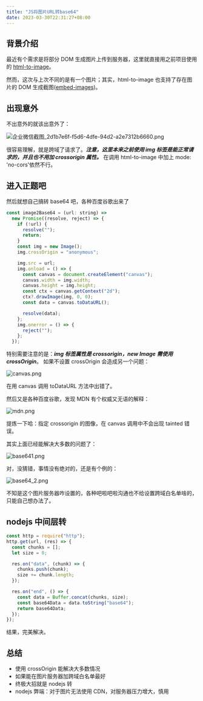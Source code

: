 ```yaml
---
title: "JS将图片URL转base64"
date: 2023-03-30T22:31:27+08:00
---
```


## 背景介绍

最近有个需求是将部分 DOM 生成图片上传到服务器，这里就直接用之前项目使用的 [html-to-image](https://www.npmjs.com/package/html-to-image)。

然而，这次与上次不同的是有一个图片；其实，html-to-image 也支持了存在图片的 DOM 生成截图([embed-images](https://github.com/bubkoo/html-to-image/blob/master/src/embed-images.ts))。

## 出现意外

不出意外的就该出意外了：

![企业微信截图_2d1b7e6f-f5d6-4dfe-94d2-a2e7312b6660.png](https://p3-juejin.byteimg.com/tos-cn-i-k3u1fbpfcp/e1ff2ff913e54afb941b4f53341f5864~tplv-k3u1fbpfcp-zoom-in-crop-mark:1512:0:0:0.awebp?)

很容易理解，就是跨域了请求了。_**注意，这里本来之前使用 img 标签是能正常请求的，并且也不用加 crossorigin 属性。**_ 在调用 html-to-image 中加上 mode: 'no-cors'依然不行。

## 进入正题吧

然后就想自己搞转 base64 吧，各种百度谷歌出来了

```js
const image2Base64 = (url: string) =>
  new Promise((resolve, reject) => {
    if (!url) {
      resolve("");
      return;
    }
    const img = new Image();
    img.crossOrigin = "anonymous";

    img.src = url;
    img.onload = () => {
      const canvas = document.createElement("canvas");
      canvas.width = img.width;
      canvas.height = img.height;
      const ctx = canvas.getContext("2d");
      ctx?.drawImage(img, 0, 0);
      const data = canvas.toDataURL();

      resolve(data);
    };
    img.onerror = () => {
      reject("");
    };
  });
```

特别需要注意的是：_**img 标签属性是 crossorigin，new Image 需使用 crossOrigin**_。 如果不设置 crossOrigin 会造成另一个问题：

![canvas.png](https://p6-juejin.byteimg.com/tos-cn-i-k3u1fbpfcp/49829fd954e24cc0beb4350291d024a5~tplv-k3u1fbpfcp-zoom-in-crop-mark:1512:0:0:0.awebp?)

在用 canvas 调用 toDataURL 方法中出错了。

然后又是各种百度谷歌，发现 MDN 有个权威又无语的解释：

![mdn.png](https://p3-juejin.byteimg.com/tos-cn-i-k3u1fbpfcp/a8ed6b3aba244f1a95708cf33724d617~tplv-k3u1fbpfcp-zoom-in-crop-mark:1512:0:0:0.awebp?)

提炼一下哈：指定 crossorigin 的图像，在 canvas 调用中不会出现 tainted 错误。

其实上面已经能解决大多数的问题了：

![base641.png](https://p1-juejin.byteimg.com/tos-cn-i-k3u1fbpfcp/c1363854c1aa4fd39a54f99bd94345c2~tplv-k3u1fbpfcp-zoom-in-crop-mark:1512:0:0:0.awebp?)

对，没猜错，事情没有绝对的，还是有个例的：

![base64_2.png](https://p9-juejin.byteimg.com/tos-cn-i-k3u1fbpfcp/ecc4b430b0984b628bb0f9b3c3a86750~tplv-k3u1fbpfcp-zoom-in-crop-mark:1512:0:0:0.awebp?)

不知是这个图片服务器咋设置的，各种吧啦吧啦沟通也不给设置跨域白名单啥的，只能自己想办法了。

## nodejs 中间层转

```js
const http = require("http");
http.get(url, (res) => {
  const chunks = [];
  let size = 0;

  res.on("data", (chunk) => {
    chunks.push(chunk);
    size += chunk.length;
  });

  res.on("end", () => {
    const data = Buffer.concat(chunks, size);
    const base64Data = data.toString("base64");
    return base64Data;
  });
});
```

结果，完美解决。

## 总结

- 使用 crossOrigin 能解决大多数情况
- 如果能在图片服务器加跨域白名单最好
- 终极大招就是 nodejs 转
- nodejs 弊端：对于图片无法使用 CDN，对服务器压力增大，慎用
